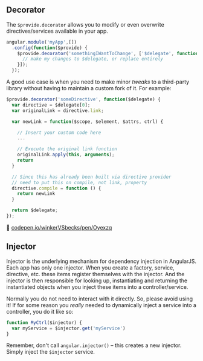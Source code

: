 ## Decorator

The `$provide.decorator` allows you to modify or even overwrite directives/services available in your app.

```js
angular.module('myApp',[])
  .config(function($provide) {
    $provide.decorator('somethingIWantToChange', ['$delegate', function ($delegate) {
      // make my changes to $delegate, or replace entirely
    }]);
  });
```

A good use case is when you need to make minor *tweaks* to a third-party library without having to maintain a custom fork of it. For example:

```js
$provide.decorator('someDirective', function($delegate) {
  var directive = $delegate[0];
  var originalLink = directive.link;

  var newLink = function($scope, $element, $attrs, ctrl) {

    // Insert your custom code here
    ...

    // Execute the original link function
    originalLink.apply(this, arguments);
    return
  }

  // Since this has already been built via directive provider
  // need to put this on compile, not link, property
  directive.compile = function () {
    return newLink
  }

  return $delegate;
});
```

🔗 [codepen.io/winkerVSbecks/pen/Oyexzq](http://codepen.io/winkerVSbecks/pen/Oyexzq?editors=001)


## Injector

Injector is the underlying mechanism for dependency injection in AngularJS. Each app has only one injector. When you create a factory, service, directive, etc. these items register themselves with the injector. And the injector is then responsible for looking up, instantiating and returning the instantiated objects when you inject these items into a controller/service.

Normally you do not need to interact with it directly. So, please avoid using it! If for some reason you *really* needed to dynamically inject a service into a controller, you do it like so:

```js
function MyCtrl($injector) {
  var myService = $injector.get('myService')
}
```

Remember, don't call `angular.injector()` – this creates a new injector. Simply inject the `$injector` service.
